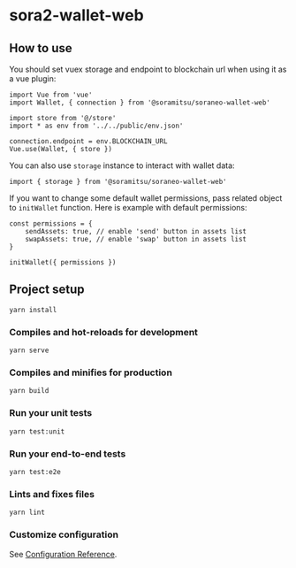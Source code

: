 # sora2-wallet-web

## How to use

You should set vuex storage and endpoint to blockchain url when using it as a vue plugin:
```
import Vue from 'vue'
import Wallet, { connection } from '@soramitsu/soraneo-wallet-web'

import store from '@/store'
import * as env from '../../public/env.json'

connection.endpoint = env.BLOCKCHAIN_URL
Vue.use(Wallet, { store })
```

You can also use `storage` instance to interact with wallet data:

```
import { storage } from '@soramitsu/soraneo-wallet-web'

```

If you want to change some default wallet permissions, pass related object to `initWallet` function.
Here is example with default permissions:

```
const permissions = {
    sendAssets: true, // enable 'send' button in assets list
    swapAssets: true, // enable 'swap' button in assets list
}

initWallet({ permissions })

```

## Project setup
```
yarn install
```

### Compiles and hot-reloads for development
```
yarn serve
```

### Compiles and minifies for production
```
yarn build
```

### Run your unit tests
```
yarn test:unit
```

### Run your end-to-end tests
```
yarn test:e2e
```

### Lints and fixes files
```
yarn lint
```

### Customize configuration
See [Configuration Reference](https://cli.vuejs.org/config/).
